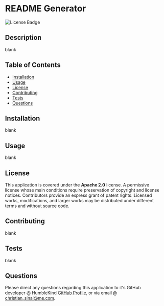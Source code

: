 
# README Generator
![License Badge](https://img.shields.io/badge/lisence-Apache%202.0-green)

## Description
blank

## Table of Contents
* [Installation](#installation)
* [Usage](#usage)
* [License](#license)
* [Contributing](#contributing)
* [Tests](#tests)
* [Questions](#questions)

## Installation
blank

## Usage
blank

## License
This application is covered under the **Apache 2.0** license. A permissive license whose main conditions require preservation of copyright and license notices. Contributors provide an express grant of patent rights. Licensed works, modifications, and larger works may be distributed under different terms and without source code.

## Contributing
blank

## Tests
blank

## Questions
Please direct any questions regarding this application to it's GitHub developer @ HumbleKind [GitHub Profile](https://github.com/HumbleKind), or via email @ christian_sinai@me.com.
